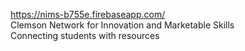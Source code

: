 https://nims-b755e.firebaseapp.com/ <br />
Clemson Network for Innovation and Marketable Skills <br />
Connecting students with resources
